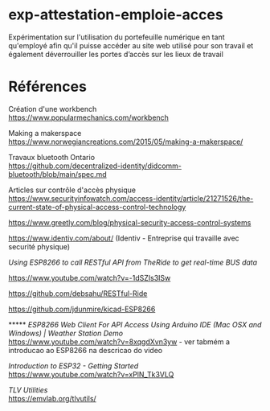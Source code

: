 # exp-attestation-emploie-acces
Expérimentation sur l'utilisation du portefeuille numérique en tant qu'employé afin qu'il puisse accéder au site web utilisé pour son travail et également déverrouiller les portes d’accès sur les lieux de travail


# Références 

Création d'une workbench  
https://www.popularmechanics.com/workbench

Making a makerspace  
https://www.norwegiancreations.com/2015/05/making-a-makerspace/

Travaux bluetooth Ontario  
https://github.com/decentralized-identity/didcomm-bluetooth/blob/main/spec.md

Articles sur contrôle d'accès physique   
https://www.securityinfowatch.com/access-identity/article/21271526/the-current-state-of-physical-access-control-technology

https://www.greetly.com/blog/physical-security-access-control-systems

https://www.identiv.com/about/  (Identiv - Entreprise qui travaille avec securité physique)



*Using ESP8266 to call RESTful API from TheRide to get real-time BUS data*

https://www.youtube.com/watch?v=-1dSZIs3ISw

https://github.com/debsahu/RESTful-Ride

https://github.com/jdunmire/kicad-ESP8266

***** *ESP8266 Web Client For API Access Using Arduino IDE (Mac OSX and Windows) | Weather Station Demo*  
https://www.youtube.com/watch?v=8xqgdXvn3yw - ver tabmém a introducao ao ESP8266 na descricao do video   


*Introduction to ESP32 - Getting Started*  
https://www.youtube.com/watch?v=xPlN_Tk3VLQ

*TLV Utilities*  
https://emvlab.org/tlvutils/
